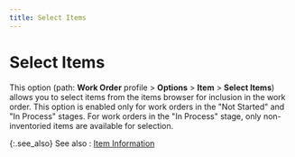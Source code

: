 ```yaml
---
title: Select Items
---
```


# Select Items


This option (path: **Work Order**  profile > **Options** > **Item** > **Select 
 Items**) allows you to select items from the items browser for inclusion  in the work order. This option is enabled only for work orders in the  "Not Started" and "In Process" stages. For work orders  in the "In Process" stage, only non-inventoried items are available  for selection.


{:.see_also}
See also
: [Item  Information]({{site.ba_baseurl}}/prod-asm/wo-opts/item-info/item_information_work_order_profile_options_assembly_content.html)
